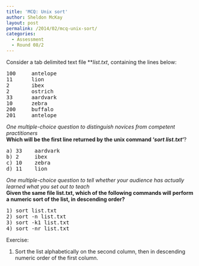 ```yaml
---
title: 'MCQ: Unix sort'
author: Sheldon McKay
layout: post
permalink: /2014/02/mcq-unix-sort/
categories:
  - Assessment
  - Round 08/2
---
```

Consider a tab delimited text file ***list.txt</b>*, containing the lines below:</p> 
<pre>100     antelope
11      lion
2       ibex
2       ostrich
33      aardvark
10      zebra
200     buffalo
201     antelope
</pre>

*One multiple-choice question to distinguish novices from competent practitioners*  
**Which will be the first line returned by the unix command &#8216;*sort list.txt*&#8216;**?

<pre>a) 33    aardvark
b) 2     ibex
c) 10    zebra
d) 11    lion
</pre>

*One multiple-choice question to tell whether your audience has actually learned what you set out to teach*  
**Given the same file list.txt, which of the following commands will perform a numeric sort of the list, in descending order?**

<pre>1) sort list.txt
2) sort -n list.txt
3) sort -k1 list.txt
4) sort -nr list.txt
</pre>

Exercise:  
1) Sort the list alphabetically on the second column, then in descending numeric order of the first column.